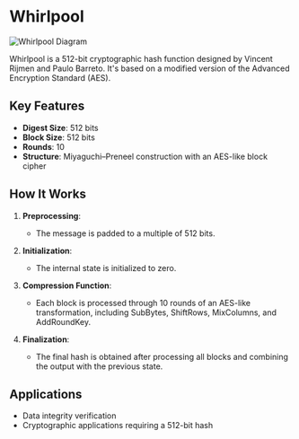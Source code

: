 # Whirlpool

![Whirlpool Diagram](https://www.researchgate.net/profile/Shokhan-Al-Barzinji/publication/325116574/figure/fig1/AS:614401536212992@1523445699982/High-Level-Block-Diagram-of-Whirlpool-Hash-Function-16.png)

Whirlpool is a 512-bit cryptographic hash function designed by Vincent Rijmen and Paulo Barreto. It's based on a modified version of the Advanced Encryption Standard (AES).

## Key Features

- **Digest Size**: 512 bits
- **Block Size**: 512 bits
- **Rounds**: 10
- **Structure**: Miyaguchi–Preneel construction with an AES-like block cipher

## How It Works

1. **Preprocessing**:
   - The message is padded to a multiple of 512 bits.

2. **Initialization**:
   - The internal state is initialized to zero.

3. **Compression Function**:
   - Each block is processed through 10 rounds of an AES-like transformation, including SubBytes, ShiftRows, MixColumns, and AddRoundKey.

4. **Finalization**:
   - The final hash is obtained after processing all blocks and combining the output with the previous state.

## Applications

- Data integrity verification
- Cryptographic applications requiring a 512-bit hash
